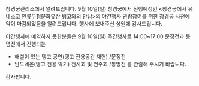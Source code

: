 창경궁관리소에서 알려드립니다. 9월 10일(일) 창경궁에서 진행예정인 <창경궁에서 유네스코 인류무형문화유산 탱고와의 만남>의 야간행사 관람참여를 위한 창경궁 사전예약이 마감되었음을 알려드립니다. 행사에 보내주신 성원에 감사드립니다.

야간행사에 예약하지 못한분들은 9월 10일(일) 주간행사로 14:00~17:00 문정전과 통명전에서 진행되는
- 해설이 있는 탱고 공연(탱고 전용공간 재현) /문정전
- 반도네온(탱고 전용 악기) 전시회 및 연주회 /통명전
를 관람해 주시기 바랍니다.

감사합니다.